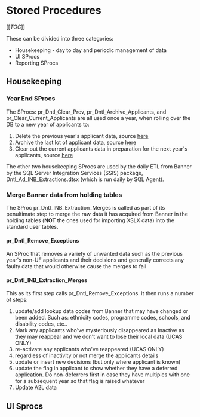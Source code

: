# Stored Procedures

[[_TOC_]]

These can be divided into three categories:
- Housekeeping - day to day and periodic management of data
- UI SProcs
- Reporting SProcs 

## Housekeeping

### Year End SProcs

The SProcs: pr_Dntl_Clear_Prev, pr_Dntl_Archive_Applicants, and pr_Clear_Current_Applicants are all used once a year, when rolling over the DB to a new year of applicants to:
1. Delete the previous year's applicant data, source [here](https://universityofleeds.visualstudio.com/FAD/FAD%20Team/_git/FAD-SSDT?path=%2FFAD%2Fdbo%2FStored%20Procedures%2Fpr_Dntl_Clear_Prev.sql&version=GBmaster)
0. Archive the last lot of applicant data, source [here](https://universityofleeds.visualstudio.com/FAD/FAD%20Team/_git/FAD-SSDT?path=%2FFAD%2Fdbo%2FStored%20Procedures%2Fpr_Dntl_Archive_Applicants.sql&version=GBmaster)
0. Clear out the current applicants data in preparation for the next year's applicants, source [here](https://universityofleeds.visualstudio.com/FAD/FAD%20Team/_git/FAD-SSDT?path=%2FFAD%2Fdbo%2FStored%20Procedures%2Fpr_Clear_Current_Applicants.sql&version=GBmaster)

The other two housekeeping SProcs are used by the daily ETL from Banner by the SQL Server Integration Services (SSIS) package, Dntl_Ad_INB_Extractions.dtsx (which is run daily by SQL Agent).

### Merge Banner data from holding tables
The SProc pr_Dntl_INB_Extraction_Merges is called as part of its penultimate step to merge the raw data it has acquired from Banner in the holding tables (**NOT** the ones used for importing XSLX data) into the standard user tables.

#### pr_Dntl_Remove_Exceptions

An SProc that removes a variety of unwanted data such as the previous year's non-UF applicants and their decisions and generally corrects any faulty data that would otherwise cause the merges to fail

#### pr_Dntl_INB_Extraction_Merges

This as its first step calls pr_Dntl_Remove_Exceptions. It then runs a number of steps:
1. update/add lookup data codes from Banner that may have changed or been added. Such as:
 ethnicity codes, programme codes, schools, and disability codes, etc..
0. Mark any applicants who've mysteriously disappeared as Inactive as they may reappear and 
we don't want to lose their local data (UCAS ONLY)
0. re-activate any applicants who've reappeared (UCAS ONLY)
0. regardless of inactivity or not merge the applicants details
0. update or insert new decisions (but only where applicant is known)
0. update the flag in applicant to show whether they have a deferred application.
Do non-deferrers first in case they have multiples with one for a subsequent year so that flag is raised whatever
0. Update A2L data

## UI Sprocs